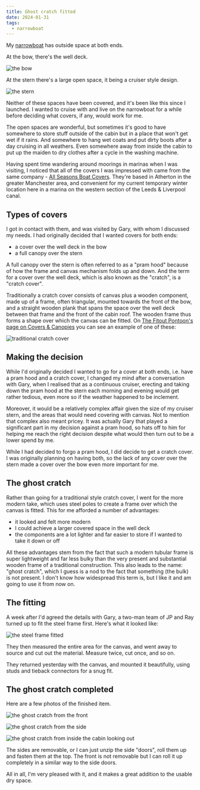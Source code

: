 ```yaml
---
title: Ghost cratch fitted
date: 2024-01-31
tags:
  - narrowboat
---
```

My [narrowboat](/tags/narrowboat) has outside space at both ends.

At the bow, there's the well deck.

![the bow](/images/2024/01/bow.jpg)

At the stern there's a large open space, it being a cruiser style design. 

![the stern](/images/2024/01/stern.jpg)

Neither of these spaces have been covered, and it's been like this since I launched. I wanted to cruise with and live on the narrowboat for a while before deciding what covers, if any, would work for me.

The open spaces are wonderful, but sometimes it's good to have somewhere to store stuff outside of the cabin but in a place that won't get wet if it rains. And somewhere to hang wet coats and put dirty boots after a day cruising in all weathers. Even somewhere away from inside the cabin to put up the maiden to dry clothes after a cycle in the washing machine.

Having spent time wandering around moorings in marinas when I was visiting, I noticed that all of the covers I was impressed with came from the same company - [All Seasons Boat Covers](https://www.allseasonsboatcovers.co.uk/). They're based in Atherton in the greater Manchester area, and convenient for my current temporary winter location here in a marina on the western section of the Leeds & Liverpool canal.

## Types of covers

I got in contact with them, and was visited by Gary, with whom I discussed my needs. I had originally decided that I wanted covers for both ends:

* a cover over the well deck in the bow
* a full canopy over the stern

A full canopy over the stern is often referred to as a "pram hood" because of how the frame and canvas mechanism folds up and down. And the term for a cover over the well deck, which is also known as the "cratch", is a "cratch cover". 

Traditionally a cratch cover consists of canvas plus a wooden component, made up of a frame, often triangular, mounted towards the front of the bow, and a straight wooden plank that spans the space over the well deck between that frame and the front of the cabin roof. The wooden frame thus forms a shape over which the canvas can be fitted. On [The Fitout Pontoon's page on Covers & Canopies](https://www.thefitoutpontoon.co.uk/external-equipment/covers-canopies/) you can see an example of one of these:

![traditional cratch cover](/images/2024/01/traditional-cratch-cover.jpg)

## Making the decision

While I'd originally decided I wanted to go for a cover at both ends, i.e. have a pram hood and a cratch cover, I changed my mind after a conversation with Gary, when I realised that as a continuous cruiser, erecting and taking down the pram hood at the stern each morning and evening would get rather tedious, even more so if the weather happened to be inclement.

Moreover, it would be a relatively complex affair given the size of my cruiser stern, and the areas that would need covering with canvas. Not to mention that complex also meant pricey. It was actually Gary that played a significant part in my decision against a pram hood, so hats off to him for helping me reach the right decision despite what would then turn out to be a lower spend by me.

While I had decided to forgo a pram hood, I did decide to get a cratch cover. I was originally planning on having both, so the lack of any cover over the stern made a cover over the bow even more important for me.

## The ghost cratch

Rather than going for a traditional style cratch cover, I went for the more modern take, which uses steel poles to create a frame over which the canvas is fitted. This for me afforded a number of advantages:

* it looked and felt more modern
* I could achieve a larger covered space in the well deck
* the components are a lot lighter and far easier to store if I wanted to take it down or off

All these advantages stem from the fact that such a modern tubular frame is super lightweight and far less bulky than the very present and substantial wooden frame of a traditional construction. This also leads to the name: "ghost cratch", which I guess is a nod to the fact that something (the bulk) is not present. I don't know how widespread this term is, but I like it and am going to use it from now on.

## The fitting

A week after I'd agreed the details with Gary, a two-man team of JP and Ray turned up to fit the steel frame first. Here's what it looked like:

![the steel frame fitted](/images/2024/01/steel-frame-fitted.jpg)

They then measured the entire area for the canvas, and went away to source and cut out the material. Measure twice, cut once, and so on.

They returned yesterday with the canvas, and mounted it beautifully, using studs and tieback connectors for a snug fit.

## The ghost cratch completed

Here are a few photos of the finished item.

![the ghost cratch from the front](/images/2024/01/ghost-cratch-1.jpg)

![the ghost cratch from the side](/images/2024/01/ghost-cratch-2.jpg)

![the ghost cratch from inside the cabin looking out](/images/2024/01/ghost-cratch-3.jpg)

The sides are removable, or I can just unzip the side "doors", roll them up and fasten them at the top. The front is not removable but I can roll it up completely in a similar way to the side doors.

All in all, I'm very pleased with it, and it makes a great addition to the usable dry space.
